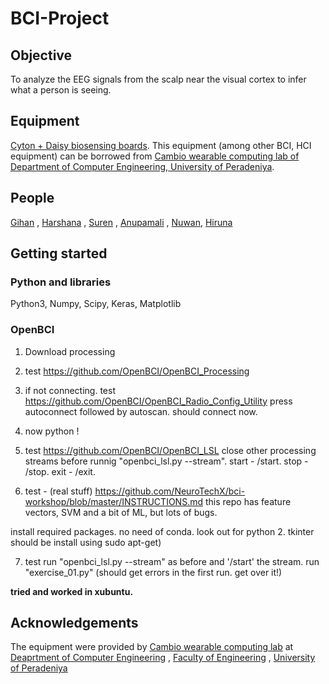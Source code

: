 # BCI-Project

## Objective
To analyze the EEG signals from the scalp near the visual cortex to infer what a person is seeing.

## Equipment
[Cyton + Daisy biosensing boards](https://shop.openbci.com/collections/openbci-products/products/cyton-daisy-biosensing-boards-16-channel).
This equipment (among other BCI, HCI equipment) can be borrowed from [Cambio wearable computing lab of Department of Computer Engineering, University of Peradeniya](https://cepdnaclk.github.io/sites/labs/wearable/).


## People
[Gihan](http://gihan.me) , [Harshana](http://teambitecode.com/people/harshana) , [Suren](http://teambitecode.com/people/suren) , [Anupamali](http://teambitecode.com/people/anupamali) , [Nuwan](http://teambitecode.com/people/nuwan), [Hiruna](https://github.com/hiruna72/)

## Getting started

### Python and libraries
Python3, Numpy, Scipy, Keras, Matplotlib


### OpenBCI
1. Download processing

2. test
  https://github.com/OpenBCI/OpenBCI_Processing

3. if not connecting.
test
  https://github.com/OpenBCI/OpenBCI_Radio_Config_Utility
  press autoconnect followed by autoscan.
  should connect now.

4. now python !

5. test
  https://github.com/OpenBCI/OpenBCI_LSL
  close other processing streams before runnig "openbci_lsl.py --stream".
  start - /start.
  stop - /stop.
  exit - /exit.
  
6. test - (real stuff)
  https://github.com/NeuroTechX/bci-workshop/blob/master/INSTRUCTIONS.md
  this repo has feature vectors, SVM and a bit of ML, but lots of bugs.
  
  install required packages. no need of conda.
  look out for python 2. tkinter should be install using sudo apt-get)
  
7. test
  run "openbci_lsl.py --stream" as before and '/start' the stream.
  run "exercise_01.py" (should get errors in the first run. get over it!)
  
  
**tried and worked in xubuntu.**

## Acknowledgements

The equipment were provided by [Cambio wearable computing lab](https://cepdnaclk.github.io/sites/labs/wearable/) at [Deaprtment of Computer Engineering](http://ce.pdn.ac.lk) , [Faculty of Engineering](http://eng.pdn.ac.lk) , [University of Peradeniya](http://www.pdn.ac.lk/)

